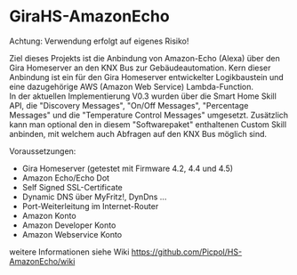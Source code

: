 # GiraHS-AmazonEcho
Achtung: Verwendung erfolgt auf eigenes Risiko!

Ziel dieses Projekts ist die Anbindung von Amazon-Echo (Alexa) über den Gira Homeserver an den KNX Bus zur Gebäudeautomation.
Kern dieser Anbindung ist ein für den Gira Homeserver entwickelter Logikbaustein und eine dazugehörige AWS (Amazon Web Service) Lambda-Function.  
In der aktuellen Implementierung V0.3 wurden über die Smart Home Skill API, die "Discovery Messages", "On/Off Messages", "Percentage Messages" und die "Temperature Control Messages" umgesetzt. Zusätzlich kann man optional den in diesem "Softwarepaket" enthaltenen Custom Skill anbinden, mit welchem auch Abfragen auf den KNX Bus möglich sind. 

Voraussetzungen:
* Gira Homeserver (getestet mit Firmware 4.2, 4.4 und 4.5)
* Amazon Echo/Echo Dot
* Self Signed SSL-Certificate
* Dynamic DNS über MyFritz!, DynDns ...
* Port-Weiterleitung im Internet-Router
* Amazon Konto
* Amazon Developer Konto
* Amazon Webservice Konto  

weitere Informationen siehe Wiki https://github.com/Picpol/HS-AmazonEcho/wiki



